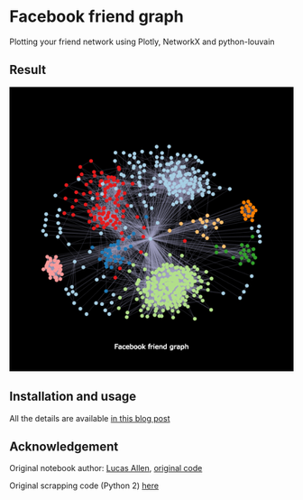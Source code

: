 # Facebook friend graph
Plotting your friend network using Plotly, NetworkX and python-louvain

## Result
<img src="./result.png" alt="Koa middleware framework for nodejs"/>

## Installation and usage

All the details are available [in this blog post](https://ndres.me/post/friend-graph-tutorial/)

## Acknowledgement

Original notebook author: [Lucas Allen](https://twitter.com/lucasallenio), [original code](https://github.com/lgallen/twitter-graph)

Original scrapping code (Python 2) [here](https://github.com/giladravid/FacebookFOF)
